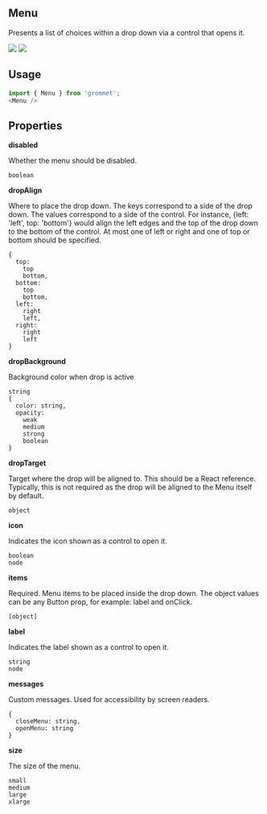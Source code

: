 ## Menu
Presents a list of choices within a drop down via a control that
      opens it.

[![](https://cdn-images-1.medium.com/fit/c/120/120/1*TD1P0HtIH9zF0UEH28zYtw.png)](https://storybook.grommet.io/?selectedKind=Menu&full=0&addons=0&stories=1&panelRight=0) [![](https://codesandbox.io/static/img/play-codesandbox.svg)](https://codesandbox.io/s/github/grommet/grommet-sandbox?initialpath=menu&module=%2Fsrc%2FMenu.js)
## Usage

```javascript
import { Menu } from 'grommet';
<Menu />
```

## Properties

**disabled**

Whether the menu should be disabled.

```
boolean
```

**dropAlign**

Where to place the drop down. The keys correspond to a side of the drop down.
The values correspond to a side of the control. For instance,
{left: 'left', top: 'bottom'} would align the left edges and the top of
the drop down to the bottom of the control. At most one of left or right and
one of top or bottom should be specified.

```
{
  top: 
    top
    bottom,
  bottom: 
    top
    bottom,
  left: 
    right
    left,
  right: 
    right
    left
}
```

**dropBackground**

Background color when drop is active

```
string
{
  color: string,
  opacity: 
    weak
    medium
    strong
    boolean
}
```

**dropTarget**

Target where the drop will be aligned to. This should be
      a React reference. Typically, this is not required as the drop will be
      aligned to the Menu itself by default.

```
object
```

**icon**

Indicates the icon shown as a control to open it.

```
boolean
node
```

**items**

Required. Menu items to be placed inside the drop down.
The object values can be any Button prop, for example: label and onClick.

```
[object]
```

**label**

Indicates the label shown as a control to open it.

```
string
node
```

**messages**

Custom messages. Used for accessibility by screen readers.

```
{
  closeMenu: string,
  openMenu: string
}
```

**size**

The size of the menu.

```
small
medium
large
xlarge
```
  